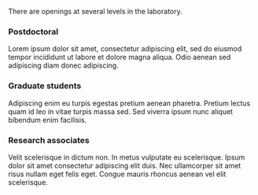 There are openings at several levels in the laboratory.

### Postdoctoral

Lorem ipsum dolor sit amet, consectetur adipiscing elit, sed do eiusmod tempor
incididunt ut labore et dolore magna aliqua. Odio aenean sed adipiscing diam donec
adipiscing.

### Graduate students

Adipiscing enim eu turpis egestas pretium aenean pharetra. Pretium
lectus quam id leo in vitae turpis massa sed. Sed viverra ipsum nunc aliquet
bibendum enim facilisis.

### Research associates

Velit scelerisque in dictum non. In metus vulputate eu
scelerisque. Ipsum dolor sit amet consectetur adipiscing elit duis. Nec ullamcorper
sit amet risus nullam eget felis eget. Congue mauris rhoncus aenean vel elit
scelerisque.